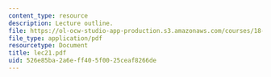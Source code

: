 ```yaml
---
content_type: resource
description: Lecture outline.
file: https://ol-ocw-studio-app-production.s3.amazonaws.com/courses/18-443-statistics-for-applications-fall-2003/526e85ba2a6eff405f0025ceaf8266de_lec21.pdf
file_type: application/pdf
resourcetype: Document
title: lec21.pdf
uid: 526e85ba-2a6e-ff40-5f00-25ceaf8266de
---
```

